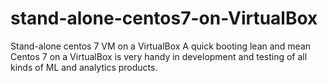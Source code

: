 # stand-alone-centos7-on-VirtualBox
Stand-alone centos 7 VM on a VirtualBox
A quick booting lean and mean Centos 7 on a VirtualBox is very handy in development and testing of all kinds of ML and analytics products. 
